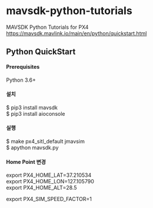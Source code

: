 # mavsdk-python-tutorials
MAVSDK Python Tutorials for PX4
https://mavsdk.mavlink.io/main/en/python/quickstart.html

## Python QuickStart   
#### Prerequisites  
Python 3.6+   

#### 설치   
$ pip3 install mavsdk   
$ pip3 install aioconsole   
   
#### 실행   
$ make px4_sitl_default jmavsim    
$ apython mavsdk.py
   

#### Home Point 변경   
export PX4_HOME_LAT=37.210534   
export PX4_HOME_LON=127.105790   
export PX4_HOME_ALT=28.5   
   
export PX4_SIM_SPEED_FACTOR=1   
   
